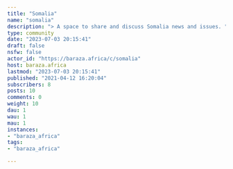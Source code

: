 ```yaml
---
title: "Somalia" 
name: "somalia"
description: "> A space to share and discuss Somalia news and issues. "
type: community
date: "2023-07-03 20:15:41"
draft: false
nsfw: false
actor_id: "https://baraza.africa/c/somalia"
host: baraza.africa
lastmod: "2023-07-03 20:15:41"
published: "2021-04-12 16:20:04"
subscribers: 8
posts: 10
comments: 0
weight: 10
dau: 1
wau: 1
mau: 1
instances:
- "baraza_africa"
tags: 
- "baraza_africa"

---
```

